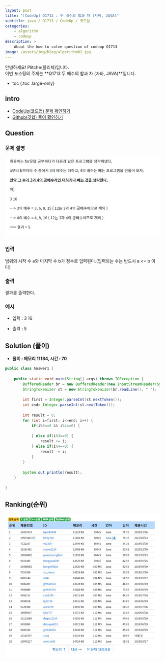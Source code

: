 ```yaml
---
layout: post
title: "[CodeUp] Q1713 : 두 배수의 합과 차 (자바, JAVA)"
subtitle: java / Q1713 / CodeUp / 코드업
categories:
    - algorithm
    - codeup
description: >
    About the how to solve question of codeup Q1713
image: /assets/img/blog/algorithm01.jpg
---
```


안녕하세요! Plitche(플리체)입니다.  
이번 포스팅의 주제는 **Q1713 두 배수의 합과 차 (자바, JAVA)**입니다.

* toc
{:toc .large-only}

## intro
* [CodeUp(코드업) 문제 확인하기](https://codeup.kr/problem.php?id=1713)  
* [Github(깃헙) 풀이 확인하기](https://github.com/plitche/CodeUp_Solution/tree/master/Q1701~Q1800/Q1713)  

## Question
### 문제 설명
![](/assets/post/codeup/Q1700~Q1799/20211209/01.JPG)  

### 입력
범위의 시작 수 a와 마지막 수 b가 정수로 입력된다.(입력되는 수는 반드시 a <= b 이다)  

### 출력
결과를 출력한다.  
  
### 예시
* 입력 : 3 16  
  
* 출력 : 5  
  
## Solution (풀이)
* **풀이 : 메모리 11184, 시간 : 70**  

```java
public class Answer1 {
	
	public static void main(String[] args) throws IOException {
        BufferedReader br = new BufferedReader(new InputStreamReader(System.in));
        StringTokenizer st = new StringTokenizer(br.readLine(), " ");
        
        int first = Integer.parseInt(st.nextToken());
        int end= Integer.parseInt(st.nextToken());

        int result = 0;
        for (int i=first; i<=end; i++) {
        	if(i%3==0 && i%4==0) {
        		
        	} else if(i%3==0) {
        		result += i;
        	} else if(i%4==0) {
        		result -= i;
        	}
        }
        
        System.out.println(result);
    }
    	 
}
```  
  
## Ranking(순위)
![](/assets/post/codeup/Q1700~Q1799/20211209/03.JPG)  